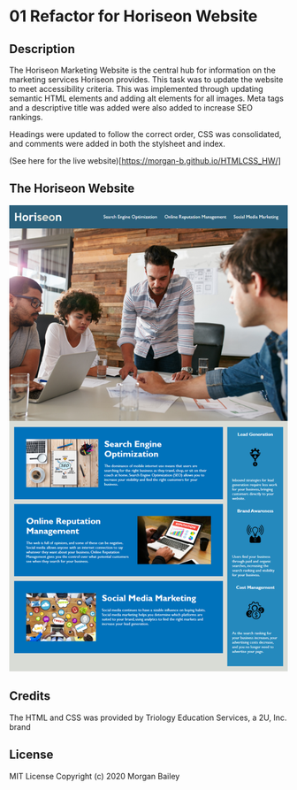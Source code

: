 # 01 Refactor for Horiseon Website

## Description

The Horiseon Marketing Website is the central hub for information on the marketing services Horiseon provides. This task was to update the website to meet accessibility criteria. This was implemented through updating semantic HTML elements and adding alt elements for all images. Meta tags and a descriptive title was added were also added to increase SEO rankings.

Headings were updated to follow the correct order, CSS was consolidated, and comments were added in both the stylsheet and index. 

(See here for the live website)[https://morgan-b.github.io/HTMLCSS_HW/]

## The Horiseon Website

![Horiseon Website Screenshot](/assets/images/01-html-css-git-homework-demo.png)

## Credits

The HTML and CSS was provided by Triology Education Services, a 2U, Inc. brand

## License
MIT License Copyright (c) 2020 Morgan Bailey